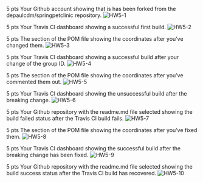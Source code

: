 5 pts Your Github account showing that is has been forked from the depaulcdm/springpetclinic repository.
![HW5-1](figures/HW5-1.png)

5 pts Your Travis CI dashboard showing a successful first build.
![HW5-2](figures/HW5-2.png)

5 pts The section of the POM file showing the coordinates after you’ve changed them.
![HW5-3](figures/HW5-3.png)

5 pts Your Travis CI dashboard showing a successful build after your change of the group
ID.
![HW5-4](figures/HW5-4.png)

5 pts The section of the POM file showing the coordinates after you’ve commented them
out.
![HW5-5](figures/HW5-5.png)

5 pts Your Travis CI dashboard showing the unsuccessful build after the breaking change.
![HW5-6](figures/HW5-6.png)

5 pts Your Github repository with the readme.md file selected showing the build failed
status after the Travis CI build fails.
![HW5-7](figures/HW5-7.png)

5 pts The section of the POM file showing the coordinates after you’ve fixed them.
![HW5-8](figures/HW5-8.png)

5 pts Your Travis CI dashboard showing the successful build after the breaking change has
been fixed.
![HW5-9](figures/HW5-9.png)

5 pts Your Github repository with the readme.md file selected showing the build success
status after the Travis CI build has recovered.
![HW5-10](figures/HW5-10.png)

